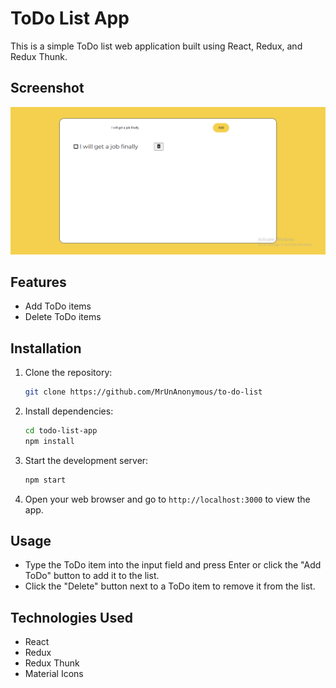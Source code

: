 # ToDo List App

This is a simple ToDo list web application built using React, Redux, and Redux Thunk.

## Screenshot

![Final Website](image.png)

## Features

- Add ToDo items
- Delete ToDo items

## Installation

1. Clone the repository:

   ```bash
   git clone https://github.com/MrUnAnonymous/to-do-list

1. Install dependencies:

    ```bash
    cd todo-list-app
    npm install

2. Start the development server:

    ```bash
    npm start

3. Open your web browser and go to `http://localhost:3000` to view the app.

## Usage

- Type the ToDo item into the input field and press Enter or click the "Add ToDo" button to add it to the list.
- Click the "Delete" button next to a ToDo item to remove it from the list.

## Technologies Used
- React
- Redux
- Redux Thunk
- Material Icons
